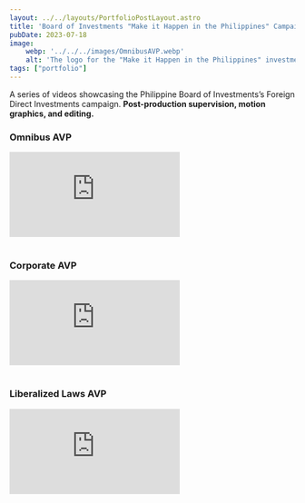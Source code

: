 ```yaml
---
layout: ../../layouts/PortfolioPostLayout.astro
title: 'Board of Investments "Make it Happen in the Philippines" Campaign (2023)'
pubDate: 2023-07-18
image:
    webp: '../../../images/OmnibusAVP.webp'
    alt: 'The logo for the "Make it Happen in the Philippines" investment campaign. The text is in bold blue and red, with "Make it Happen" positioned above the word "Philippines".'
tags: ["portfolio"]
---
```

A series of videos showcasing the Philippine Board of Investments’s Foreign Direct Investments campaign. **Post-production supervision, motion graphics, and editing.**


### Omnibus AVP

<div class="embedded-video-container">
  <iframe src="https://www.youtube-nocookie.com/embed/Xe876u9Q91s?si=yl0ov_aDU8DGw1eo" 
          title="YouTube video player" 
          frameborder="0" 
          allow="accelerometer; autoplay; clipboard-write; encrypted-media; gyroscope; picture-in-picture; web-share" 
          referrerpolicy="strict-origin-when-cross-origin" 
          allowfullscreen></iframe>
</div>
<br>

### Corporate AVP

<div class="embedded-video-container">
  <iframe src="https://www.youtube-nocookie.com/embed/2tVzycwG4DI?si=1WdtFJHx8DHo-JZc" 
          title="YouTube video player" 
          frameborder="0" 
          allow="accelerometer; autoplay; clipboard-write; encrypted-media; gyroscope; picture-in-picture; web-share" 
          referrerpolicy="strict-origin-when-cross-origin" 
          allowfullscreen></iframe>
</div>
<br>

### Liberalized Laws AVP

<div class="embedded-video-container">
  <iframe src="https://www.youtube-nocookie.com/embed/os0obZjTZ7I?si=3jxNsZCF2dAMYJeB" 
          title="YouTube video player" 
          frameborder="0" 
          allow="accelerometer; autoplay; clipboard-write; encrypted-media; gyroscope; picture-in-picture; web-share" 
          referrerpolicy="strict-origin-when-cross-origin" 
          allowfullscreen></iframe>
</div>
<br>